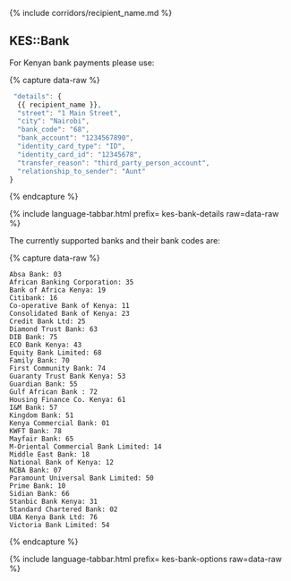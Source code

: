 {% include corridors/recipient_name.md %}

## KES::Bank

For Kenyan bank payments please use:

{% capture data-raw %}
```javascript
 "details": {
  {{ recipient_name }},
  "street": "1 Main Street",
  "city": "Nairobi",
  "bank_code": "68",
  "bank_account": "1234567890",
  "identity_card_type": "ID",
  "identity_card_id": "12345678",
  "transfer_reason": "third_party_person_account",
  "relationship_to_sender": "Aunt"
}
```
{% endcapture %}

{% include language-tabbar.html prefix= kes-bank-details  raw=data-raw %}

The currently supported banks and their bank codes are:

{% capture data-raw %}
```
Absa Bank: 03
African Banking Corporation: 35
Bank of Africa Kenya: 19
Citibank: 16
Co-operative Bank of Kenya: 11
Consolidated Bank of Kenya: 23
Credit Bank Ltd: 25
Diamond Trust Bank: 63
DIB Bank: 75
ECO Bank Kenya: 43
Equity Bank Limited: 68
Family Bank: 70
First Community Bank: 74
Guaranty Trust Bank Kenya: 53
Guardian Bank: 55
Gulf African Bank : 72
Housing Finance Co. Kenya: 61
I&M Bank: 57
Kingdom Bank: 51
Kenya Commercial Bank: 01
KWFT Bank: 78
Mayfair Bank: 65
M-Oriental Commercial Bank Limited: 14
Middle East Bank: 18
National Bank of Kenya: 12
NCBA Bank: 07
Paramount Universal Bank Limited: 50
Prime Bank: 10
Sidian Bank: 66
Stanbic Bank Kenya: 31
Standard Chartered Bank: 02
UBA Kenya Bank Ltd: 76
Victoria Bank Limited: 54
```
{% endcapture %}

{% include language-tabbar.html prefix= kes-bank-options  raw=data-raw %}